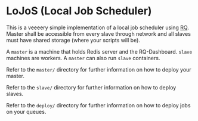 # LoJoS (Local Job Scheduler)

This is a veeeery simple implementation of a local job scheduler using [RQ](https://python-rq.org/).
Master shall be accessible from every slave through network and all slaves must have shared storage (where your scripts will be).

A `master` is a machine that holds Redis server and the RQ-Dashboard. `slave` machines are workers. A `master` can also run `slave` containers.

Refer to the `master/` directory for further information on how to deploy your master.

Refer to the `slave/` directory for further information on how to deploy slaves.

Refer to the `deploy/` directory for further information on how to deploy jobs on your queues.
